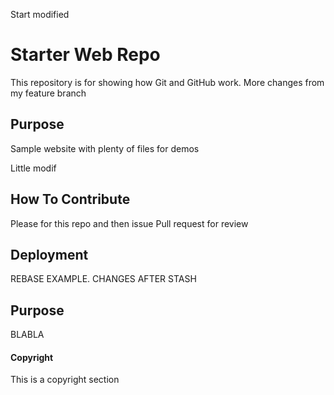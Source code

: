 Start modified

# Starter Web Repo

This repository is for showing how Git and GitHub work. More changes from my feature branch

## Purpose

Sample website with plenty of files for demos

Little modif

## How To Contribute

Please for this repo and then issue Pull request for review 

## Deployment

REBASE EXAMPLE. CHANGES AFTER STASH

## Purpose


BLABLA


#### Copyright

This is a copyright section